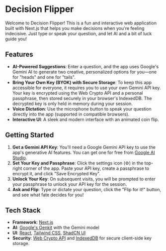 # Decision Flipper

Welcome to Decision Flipper! This is a fun and interactive web application built with Next.js that helps you make decisions when you're feeling indecisive. Just type or speak your question, and let AI and a bit of luck guide you!

## Features

-   **AI-Powered Suggestions**: Enter a question, and the app uses Google's Gemini AI to generate two creative, personalized options for you—one for "heads" and one for "tails".
-   **Bring Your Own Key (BYOK) with Secure Storage**: To keep this app accessible for everyone, it requires you to use your own Gemini API key. Your key is encrypted using the Web Crypto API and a personal passphrase, then stored securely in your browser's IndexedDB. The decrypted key is only held in memory during your session.
-   **Voice Dictation**: Use the microphone button to speak your question directly into the app (supported in compatible browsers).
-   **Interactive UI**: A sleek and modern interface with an animated coin flip.

## Getting Started

1.  **Get a Gemini API Key**: You'll need a Google Gemini API key to use the app's generative AI features. You can get one for free from [Google AI Studio](https://aistudio.google.com/app/apikey).
2.  **Set Your Key and Passphrase**: Click the settings icon (⚙️) in the top-right corner of the app. Paste your API key, create a passphrase to encrypt it, and click "Save Encrypted Key".
3.  **Unlock Your Key**: On subsequent visits, you will be prompted to enter your passphrase to unlock your API key for the session.
4.  **Ask and Flip**: Type or dictate your question, click the "Flip for it!" button, and see what fate decides for you!

## Tech Stack

-   **Framework**: [Next.js](https://nextjs.org/)
-   **AI**: [Google's Genkit](https://firebase.google.com/docs/genkit) with the Gemini model
-   **UI**: [React](https://react.dev/), [Tailwind CSS](https://tailwindcss.com/), [ShadCN UI](https://ui.shadcn.com/)
-   **Security**: [Web Crypto API](https://developer.mozilla.org/en-US/docs/Web/API/Web_Crypto_API) and [IndexedDB](https://developer.mozilla.org/en-US/docs/Web/API/IndexedDB_API) for secure client-side key storage.
